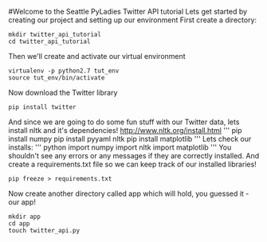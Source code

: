 #Welcome to the Seattle PyLadies Twitter API tutorial
Lets get started by creating our project and setting up our environment
First create a directory:
```
mkdir twitter_api_tutorial
cd twitter_api_tutorial
```
Then we'll create and activate our virtual environment
```
virtualenv -p python2.7 tut_env
source tut_env/bin/activate
```
Now download the Twitter library
```
pip install twitter
```
And since we are going to do some fun stuff with our Twitter data, lets install nltk and it's dependencies!
http://www.nltk.org/install.html
'''
pip install numpy
pip install pyyaml nltk
pip install matplotlib
'''
Lets check our installs:
'''
python
import numpy
import nltk
import matplotlib
'''
You shouldn't see any errors or any messages if they are correctly installed.
And create a requirements.txt file so we can keep track of our installed libraries!
```
pip freeze > requirements.txt
```
Now create another directory called app which will hold, you guessed it - our app!
```
mkdir app
cd app
touch twitter_api.py
```


